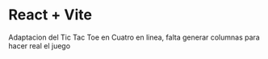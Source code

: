 # React + Vite

Adaptacion del Tic Tac Toe en Cuatro en linea, falta generar columnas para hacer real el juego
